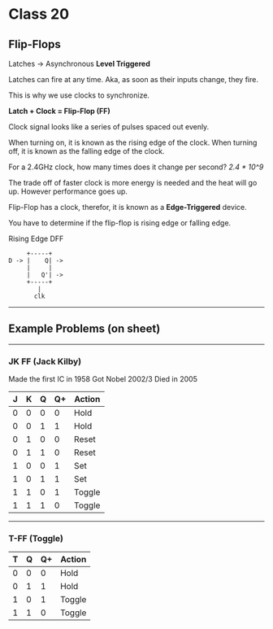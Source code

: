 # Class 20

## Flip-Flops

Latches -> Asynchronous
**Level Triggered**

Latches can fire at any time. Aka, as soon as their inputs change, they fire.

This is why we use clocks to synchronize.

**Latch + Clock = Flip-Flop (FF)**

Clock signal looks like a series of pulses spaced out evenly.

When turning on, it is known as the rising edge of the clock.
When turning off, it is known as the falling edge of the clock.

For a 2.4GHz clock, how many times does it change per second?
*2.4 * 10^9*

The trade off of faster clock is more energy is needed and the heat will go up. However performance goes up.

Flip-Flop has a clock, therefor, it is known as a **Edge-Triggered** device.

You have to determine if the flip-flop is rising edge or falling edge.

Rising Edge DFF
```
     +-----+
D -> |    Q| ->
     |     |
     |   Q'| ->
     +-----+
        |
       clk
```

---
## Example Problems (on sheet)
---
### JK FF (Jack Kilby)
Made the first IC in 1958
Got Nobel 2002/3
Died in 2005

| J   | K   | Q   | Q+  | Action |
| --- | --- | --- | --- | ------ |
| 0   | 0   | 0   | 0   | Hold   |
| 0   | 0   | 1   | 1   | Hold   |
| 0   | 1   | 0   | 0   | Reset  |
| 0   | 1   | 1   | 0   | Reset  |
| 1   | 0   | 0   | 1   | Set    |
| 1   | 0   | 1   | 1   | Set    |
| 1   | 1   | 0   | 1   | Toggle |
| 1   | 1   | 1   | 0   | Toggle |

---
### T-FF (Toggle)

| T   | Q   | Q+  | Action |
| --- | --- | --- | ------ |
| 0   | 0   | 0   | Hold   |
| 0   | 1   | 1   | Hold   |
| 1   | 0   | 1   | Toggle |
| 1   | 1   | 0   | Toggle |
